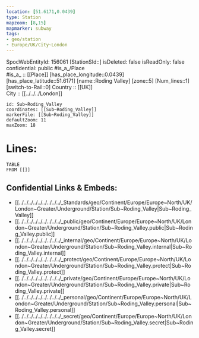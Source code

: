 ```yaml
---
location: [51.6171,0.0439] 
type: Station 
mapzoom: [8,15] 
mapmarker: subway 
tags:
- geo/station
- Europe/UK/City~London
---
```

SpocWebEntityId: 156061
[StationSId::] 
isDeleted: false
isReadOnly: false
confidential: public
#is_a_/Place  
#is_a_ :: [[Place]] 
[has_place_longitude::0.0439] 
[has_place_latitude::51.6171] 
[name::Roding Valley] 
[zone::5] 
[Num_lines::1] 
[switch-to-Rail::0] 
Country :: [[UK]]  
City :: [[../../../London]]  


```leaflet
id: Sub~Roding_Valley
coordinates: [[Sub~Roding_Valley]] 
markerFile: [[Sub~Roding_Valley]] 
defaultZoom: 11 
maxZoom: 18
```


# Lines: 
```dataview
TABLE 
FROM [[]] 
```

## Confidential Links & Embeds: 
- [[../../../../../../../../../_Standards/geo/Continent/Europe/Europe~North/UK/London~Greater/Underground/Station/Sub~Roding_Valley|Sub~Roding_Valley]] 
- [[../../../../../../../../../_public/geo/Continent/Europe/Europe~North/UK/London~Greater/Underground/Station/Sub~Roding_Valley.public|Sub~Roding_Valley.public]] 
- [[../../../../../../../../../_internal/geo/Continent/Europe/Europe~North/UK/London~Greater/Underground/Station/Sub~Roding_Valley.internal|Sub~Roding_Valley.internal]] 
- [[../../../../../../../../../_protect/geo/Continent/Europe/Europe~North/UK/London~Greater/Underground/Station/Sub~Roding_Valley.protect|Sub~Roding_Valley.protect]] 
- [[../../../../../../../../../_private/geo/Continent/Europe/Europe~North/UK/London~Greater/Underground/Station/Sub~Roding_Valley.private|Sub~Roding_Valley.private]] 
- [[../../../../../../../../../_personal/geo/Continent/Europe/Europe~North/UK/London~Greater/Underground/Station/Sub~Roding_Valley.personal|Sub~Roding_Valley.personal]] 
- [[../../../../../../../../../_secret/geo/Continent/Europe/Europe~North/UK/London~Greater/Underground/Station/Sub~Roding_Valley.secret|Sub~Roding_Valley.secret]] 
